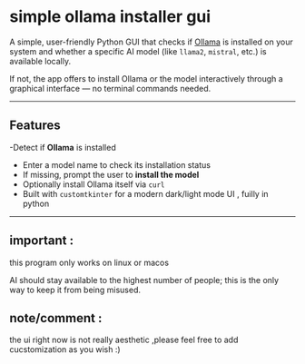 # simple ollama installer gui 

A simple, user-friendly Python GUI that checks if [Ollama](https://ollama.com) is installed on your system and whether a specific AI model (like `llama2`, `mistral`, etc.) is available locally.

If not, the app offers to install Ollama or the model interactively through a graphical interface — no terminal commands needed.

---

## Features

-Detect if **Ollama** is installed
- Enter a model name to check its installation status
- If missing, prompt the user to **install the model**
- Optionally install Ollama itself via `curl`
- Built with `customtkinter` for a modern dark/light mode UI , fuilly in python

---

## important : 

this program only works on linux or macos 

AI should stay available to the highest number of people; this is the only way to keep it from being misused.

## note/comment : 

the ui right now is not really aesthetic ,please  feel free to add cucstomization as you wish :) 

